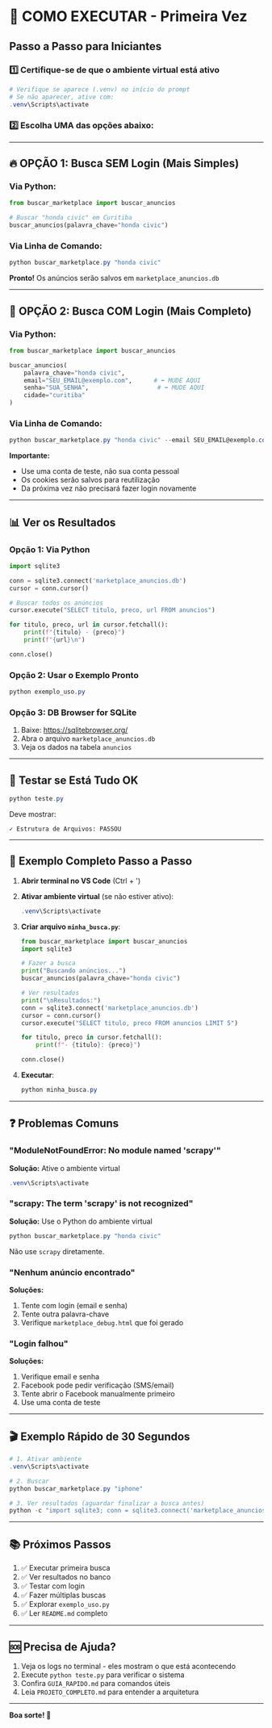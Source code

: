 # 🎯 COMO EXECUTAR - Primeira Vez

## Passo a Passo para Iniciantes

### 1️⃣ Certifique-se de que o ambiente virtual está ativo

```powershell
# Verifique se aparece (.venv) no início do prompt
# Se não aparecer, ative com:
.venv\Scripts\activate
```

### 2️⃣ Escolha UMA das opções abaixo:

---

## 🔥 OPÇÃO 1: Busca SEM Login (Mais Simples)

### Via Python:
```python
from buscar_marketplace import buscar_anuncios

# Buscar "honda civic" em Curitiba
buscar_anuncios(palavra_chave="honda civic")
```

### Via Linha de Comando:
```powershell
python buscar_marketplace.py "honda civic"
```

**Pronto!** Os anúncios serão salvos em `marketplace_anuncios.db`

---

## 🔐 OPÇÃO 2: Busca COM Login (Mais Completo)

### Via Python:
```python
from buscar_marketplace import buscar_anuncios

buscar_anuncios(
    palavra_chave="honda civic",
    email="SEU_EMAIL@exemplo.com",      # ⬅️ MUDE AQUI
    senha="SUA_SENHA",                   # ⬅️ MUDE AQUI
    cidade="curitiba"
)
```

### Via Linha de Comando:
```powershell
python buscar_marketplace.py "honda civic" --email SEU_EMAIL@exemplo.com --senha SUA_SENHA
```

**Importante:** 
- Use uma conta de teste, não sua conta pessoal
- Os cookies serão salvos para reutilização
- Da próxima vez não precisará fazer login novamente

---

## 📊 Ver os Resultados

### Opção 1: Via Python
```python
import sqlite3

conn = sqlite3.connect('marketplace_anuncios.db')
cursor = conn.cursor()

# Buscar todos os anúncios
cursor.execute("SELECT titulo, preco, url FROM anuncios")

for titulo, preco, url in cursor.fetchall():
    print(f"{titulo} - {preco}")
    print(f"{url}\n")

conn.close()
```

### Opção 2: Usar o Exemplo Pronto
```powershell
python exemplo_uso.py
```

### Opção 3: DB Browser for SQLite
1. Baixe: https://sqlitebrowser.org/
2. Abra o arquivo `marketplace_anuncios.db`
3. Veja os dados na tabela `anuncios`

---

## 🧪 Testar se Está Tudo OK

```powershell
python teste.py
```

Deve mostrar:
```
✓ Estrutura de Arquivos: PASSOU
```

---

## 📝 Exemplo Completo Passo a Passo

1. **Abrir terminal no VS Code** (Ctrl + ')

2. **Ativar ambiente virtual** (se não estiver ativo):
   ```powershell
   .venv\Scripts\activate
   ```

3. **Criar arquivo `minha_busca.py`**:
   ```python
   from buscar_marketplace import buscar_anuncios
   import sqlite3

   # Fazer a busca
   print("Buscando anúncios...")
   buscar_anuncios(palavra_chave="honda civic")

   # Ver resultados
   print("\nResultados:")
   conn = sqlite3.connect('marketplace_anuncios.db')
   cursor = conn.cursor()
   cursor.execute("SELECT titulo, preco FROM anuncios LIMIT 5")
   
   for titulo, preco in cursor.fetchall():
       print(f"- {titulo}: {preco}")
   
   conn.close()
   ```

4. **Executar**:
   ```powershell
   python minha_busca.py
   ```

---

## ❓ Problemas Comuns

### "ModuleNotFoundError: No module named 'scrapy'"
**Solução:** Ative o ambiente virtual
```powershell
.venv\Scripts\activate
```

### "scrapy: The term 'scrapy' is not recognized"
**Solução:** Use o Python do ambiente virtual
```powershell
python buscar_marketplace.py "honda civic"
```
Não use `scrapy` diretamente.

### "Nenhum anúncio encontrado"
**Soluções:**
1. Tente com login (email e senha)
2. Tente outra palavra-chave
3. Verifique `marketplace_debug.html` que foi gerado

### "Login falhou"
**Soluções:**
1. Verifique email e senha
2. Facebook pode pedir verificação (SMS/email)
3. Tente abrir o Facebook manualmente primeiro
4. Use uma conta de teste

---

## 🎬 Exemplo Rápido de 30 Segundos

```powershell
# 1. Ativar ambiente
.venv\Scripts\activate

# 2. Buscar
python buscar_marketplace.py "iphone"

# 3. Ver resultados (aguardar finalizar a busca antes)
python -c "import sqlite3; conn = sqlite3.connect('marketplace_anuncios.db'); cursor = conn.cursor(); cursor.execute('SELECT titulo, preco FROM anuncios LIMIT 10'); [print(f'{t} - {p}') for t, p in cursor.fetchall()]"
```

---

## 📚 Próximos Passos

1. ✅ Executar primeira busca
2. ✅ Ver resultados no banco
3. ✅ Testar com login
4. ✅ Fazer múltiplas buscas
5. ✅ Explorar `exemplo_uso.py`
6. ✅ Ler `README.md` completo

---

## 🆘 Precisa de Ajuda?

1. Veja os logs no terminal - eles mostram o que está acontecendo
2. Execute `python teste.py` para verificar o sistema
3. Confira `GUIA_RAPIDO.md` para comandos úteis
4. Leia `PROJETO_COMPLETO.md` para entender a arquitetura

---

**Boa sorte! 🚀**
